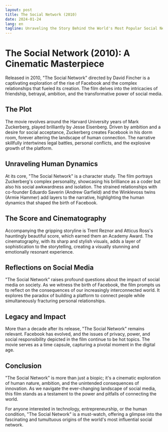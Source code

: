 ```yaml
---
layout: post
title: The Social Network (2010) 
date: 2024-01-24
lang: en
tagline: Unraveling the Story Behind the World's Most Popular Social Network
---
```


# The Social Network (2010): A Cinematic Masterpiece

Released in 2010, "The Social Network" directed by David Fincher is a captivating exploration of the rise of Facebook and the complex relationships that fueled its creation. The film delves into the intricacies of friendship, betrayal, ambition, and the transformative power of social media.

## The Plot

The movie revolves around the Harvard University years of Mark Zuckerberg, played brilliantly by Jesse Eisenberg. Driven by ambition and a desire for social acceptance, Zuckerberg creates Facebook in his dorm room, forever altering the landscape of human connection. The narrative skillfully intertwines legal battles, personal conflicts, and the explosive growth of the platform.

## Unraveling Human Dynamics

At its core, "The Social Network" is a character study. The film portrays Zuckerberg's complex personality, showcasing his brilliance as a coder but also his social awkwardness and isolation. The strained relationships with co-founder Eduardo Saverin (Andrew Garfield) and the Winklevoss twins (Armie Hammer) add layers to the narrative, highlighting the human dynamics that shaped the birth of Facebook.

## The Score and Cinematography

Accompanying the gripping storyline is Trent Reznor and Atticus Ross's hauntingly beautiful score, which earned them an Academy Award. The cinematography, with its sharp and stylish visuals, adds a layer of sophistication to the storytelling, creating a visually stunning and emotionally resonant experience.

## Reflections on Social Media

"The Social Network" raises profound questions about the impact of social media on society. As we witness the birth of Facebook, the film prompts us to reflect on the consequences of our increasingly interconnected world. It explores the paradox of building a platform to connect people while simultaneously fracturing personal relationships.

## Legacy and Impact

More than a decade after its release, "The Social Network" remains relevant. Facebook has evolved, and the issues of privacy, power, and social responsibility depicted in the film continue to be hot topics. The movie serves as a time capsule, capturing a pivotal moment in the digital age.

## Conclusion

"The Social Network" is more than just a biopic; it's a cinematic exploration of human nature, ambition, and the unintended consequences of innovation. As we navigate the ever-changing landscape of social media, this film stands as a testament to the power and pitfalls of connecting the world.

For anyone interested in technology, entrepreneurship, or the human condition, "The Social Network" is a must-watch, offering a glimpse into the fascinating and tumultuous origins of the world's most influential social network.

